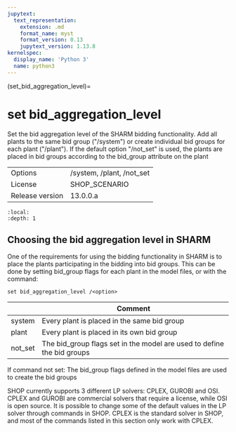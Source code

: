 ```yaml
---
jupytext:
  text_representation:
    extension: .md
    format_name: myst
    format_version: 0.13
    jupytext_version: 1.13.8
kernelspec:
  display_name: 'Python 3'
  name: python3
---
```


(set_bid_aggregation_level)=
# set bid_aggregation_level
Set the bid aggregation level of the SHARM bidding functionality. Add all plants to the same bid group ("/system") or create individual bid groups for each plant ("/plant"). If the default option "/not_set" is used, the plants are placed in bid groups according to the bid_group attribute on the plant

|   |   |
|---|---|
|Options|/system, /plant, /not_set|
|License|SHOP_SCENARIO|
|Release version|13.0.0.a|

```{contents}
:local:
:depth: 1
```

## Choosing the bid aggregation level in SHARM
One of the requirements for using the bidding functionality in SHARM is to place the plants participating in the bidding into bid groups. This can be done by setting bid_group flags for each plant in the model files, or with the command:
```
set bid_aggregation_level /<option>
```

|<option>|Comment|
|---|---|
|system|Every plant is placed in the same bid group|
|plant|Every plant is placed in its own bid group|
|not_set|The bid_group flags set in the model are used to define the bid groups|

If command not set: The bid_group flags defined in the model files are used to create the bid groups

SHOP currently supports 3 different LP solvers: CPLEX, GUROBI and OSI. CPLEX and GUROBI are commercial solvers that require a license, while OSI is open source. It is possible to change some of the default values in the LP solver through commands in SHOP. CPLEX is the standard solver in SHOP, and most of the commands listed in this section only work with CPLEX.



